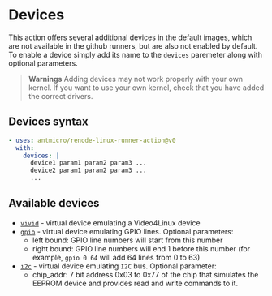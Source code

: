# Devices

This action offers several additional devices in the default images, which are not available in the github runners, but are also not enabled by default. To enable a device simply add its name to the `devices` paremeter along with optional parameters.

> **Warnings**
> Adding devices may not work properly with your own kernel. If you want to use your own kernel, check that you have added the correct drivers.

## Devices syntax

```yaml
- uses: antmicro/renode-linux-runner-action@v0
  with:
    devices: |
      device1 param1 param2 param3 ...
      device2 param1 param2 param3 ...
      ...
```

## Available devices

- [`vivid`](https://www.kernel.org/doc/html/latest/admin-guide/media/vivid.html) - virtual device emulating a Video4Linux device
- [`gpio`](https://docs.kernel.org/admin-guide/gpio/gpio-mockup.html) - virtual device emulating GPIO lines. Optional parameters:
  - left bound: GPIO line numbers will start from this number
  - right bound: GPIO line numbers will end 1 before this number (for example, `gpio 0 64` will add 64 lines from 0 to 63)
- [`i2c`](https://www.kernel.org/doc/html/v5.10/i2c/i2c-stub.html) - virtual device emulating `I2C` bus. Optional parameter:
  - chip_addr: 7 bit address 0x03 to 0x77 of the chip that simulates the EEPROM device and provides read and write commands to it.
